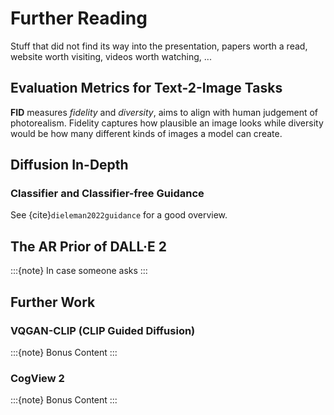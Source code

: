 # Further Reading

Stuff that did not find its way into the presentation, papers worth a
read, website worth visiting, videos worth watching, ...

## Evaluation Metrics for Text-2-Image Tasks

**FID** measures *fidelity* and *diversity*, aims to align with human judgement
of photorealism. Fidelity captures how plausible an image looks while
diversity would be how many different kinds of images a model can create.

## Diffusion In-Depth

### Classifier and Classifier-free Guidance

See {cite}`dieleman2022guidance` for a good overview.

## The AR Prior of DALL·E 2

:::{note}
In case someone asks
:::

## Further Work

### VQGAN-CLIP (CLIP Guided Diffusion)

:::{note}
Bonus Content
:::

### CogView 2

:::{note}
Bonus Content
:::
